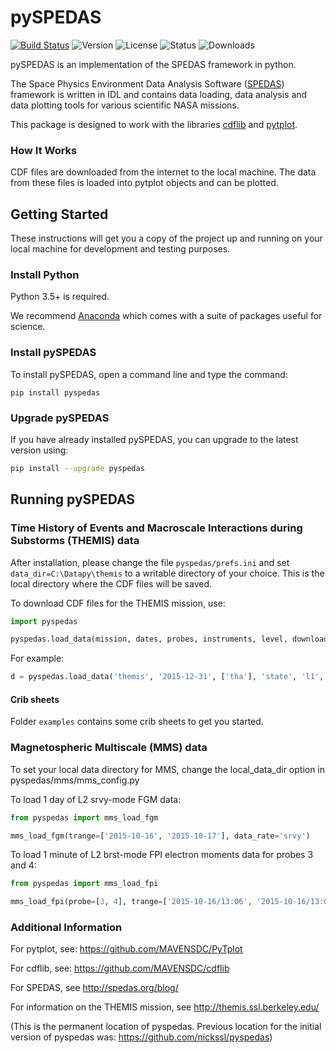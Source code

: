 
# pySPEDAS
[![Build Status](https://travis-ci.com/spedas/pyspedas.svg?branch=master)](https://travis-ci.com/spedas/pyspedas)
![Version](https://img.shields.io/pypi/v/pyspedas.svg)
![License](https://img.shields.io/pypi/l/pyspedas.svg)
![Status](https://img.shields.io/pypi/status/pyspedas.svg)
![Downloads](https://img.shields.io/pypi/dm/pyspedas.svg)

pySPEDAS is an implementation of the SPEDAS framework in python. 

The Space Physics Environment Data Analysis Software ([SPEDAS](http://spedas.org/wiki)) framework is written in IDL and contains data loading, data analysis and data plotting tools for various scientific NASA missions.   

This package is designed to work with the libraries [cdflib](https://github.com/MAVENSDC/cdflib) and [pytplot](https://github.com/MAVENSDC/PyTplot).

### How It Works

CDF files are downloaded from the internet to the local machine. 
The data from these files is loaded into pytplot objects and can be plotted. 

## Getting Started

These instructions will get you a copy of the project up and running on your local machine for development and testing purposes.

### Install Python

Python 3.5+ is required.  

We recommend [Anaconda](https://www.continuum.io/downloads/) which comes with a suite of packages useful for science. 

### Install pySPEDAS

To install pySPEDAS, open a command line and type the command:

`pip install pyspedas`

### Upgrade pySPEDAS

If you have already installed pySPEDAS, you can upgrade to the latest version using:

```bash
pip install --upgrade pyspedas
```

## Running pySPEDAS

### Time History of Events and Macroscale Interactions during Substorms (THEMIS) data
After installation, please change the file `pyspedas/prefs.ini` and set `data_dir=C:\Datapy\themis` to a writable directory of your choice. This is the local directory where the CDF files will be saved. 

To download CDF files for the THEMIS mission, use: 

```python
import pyspedas

pyspedas.load_data(mission, dates, probes, instruments, level, downloadonly)

```
For example: 

```python
d = pyspedas.load_data('themis', '2015-12-31', ['tha'], 'state', 'l1', False)
```

#### Crib sheets

Folder `examples` contains some crib sheets to get you started. 

### Magnetospheric Multiscale (MMS) data
To set your local data directory for MMS, change the local_data_dir option in pyspedas/mms/mms_config.py

To load 1 day of L2 srvy-mode FGM data:
```python
from pyspedas import mms_load_fgm

mms_load_fgm(trange=['2015-10-16', '2015-10-17'], data_rate='srvy')
```

To load 1 minute of L2 brst-mode FPI electron moments data for probes 3 and 4:
```python
from pyspedas import mms_load_fpi

mms_load_fpi(probe=[3, 4], trange=['2015-10-16/13:06', '2015-10-16/13:07'], data_rate='brst', datatype='des-moms')
```

### Additional Information

For pytplot, see: https://github.com/MAVENSDC/PyTplot

For cdflib, see: https://github.com/MAVENSDC/cdflib

For SPEDAS, see http://spedas.org/blog/

For information on the THEMIS mission, see http://themis.ssl.berkeley.edu/ 

(This is the permanent location of pyspedas. Previous location for the initial version of pyspedas was: https://github.com/nickssl/pyspedas)

